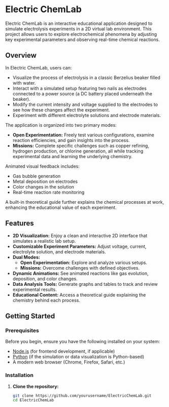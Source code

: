 # Electric ChemLab

Electric ChemLab is an interactive educational application designed to simulate electrolysis experiments in a 2D virtual lab environment. This project allows users to explore electrochemical phenomena by adjusting key experimental parameters and observing real-time chemical reactions.

## Overview

In Electric ChemLab, users can:
- Visualize the process of electrolysis in a classic Berzelius beaker filled with water.
- Interact with a simulated setup featuring two nails as electrodes connected to a power source (a DC battery placed underneath the beaker).
- Modify the current intensity and voltage supplied to the electrodes to see how these changes affect the experiment.
- Experiment with different electrolyte solutions and electrode materials.

The application is organized into two primary modes:
- **Open Experimentation:** Freely test various configurations, examine reaction efficiencies, and gain insights into the process.
- **Missions:** Complete specific challenges such as copper refining, hydrogen production, or chlorine generation, all while tracking experimental data and learning the underlying chemistry.

Animated visual feedback includes:
- Gas bubble generation
- Metal deposition on electrodes
- Color changes in the solution
- Real-time reaction rate monitoring

A built-in theoretical guide further explains the chemical processes at work, enhancing the educational value of each experiment.

## Features

- **2D Visualization:** Enjoy a clean and interactive 2D interface that simulates a realistic lab setup.
- **Customizable Experiment Parameters:** Adjust voltage, current, electrolyte solution, and electrode materials.
- **Dual Modes:**
  - **Open Experimentation:** Explore and analyze various setups.
  - **Missions:** Overcome challenges with defined objectives.
- **Dynamic Animations:** See animated reactions like gas evolution, deposition, and color changes.
- **Data Analysis Tools:** Generate graphs and tables to track and review experimental results.
- **Educational Content:** Access a theoretical guide explaining the chemistry behind each process.

## Getting Started

### Prerequisites

Before you begin, ensure you have the following installed on your system:
- [Node.js](https://nodejs.org/) (for frontend development, if applicable)
- [Python](https://www.python.org/) (if the simulation or data visualization is Python-based)
- A modern web browser (Chrome, Firefox, Safari, etc.)

### Installation

1. **Clone the repository:**
   ```bash
   git clone https://github.com/yourusername/ElectricChemLab.git
   cd ElectricChemLab
